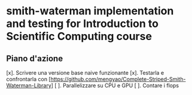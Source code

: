 # smith-waterman implementation and testing for Introduction to Scientific Computing course

## Piano d'azione

[x]. Scrivere una versione base naive funzionante
[x]. Testarla e confrontarla con [https://github.com/mengyao/Complete-Striped-Smith-Waterman-Library]
[ ]. Parallelizzare su CPU e GPU
[ ]. Contare i flops

